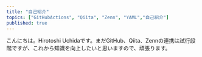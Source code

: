 ```yaml
---
title: "自己紹介"
topics: ["GitHubActions", "Qiita", "Zenn", "YAML","自己紹介"]
published: true
---
```

こんにちは。Hirotoshi Uchidaです。まだGitHub、Qiita、Zennの連携は試行段階ですが、これから知識を向上したいと思いますので、頑張ります。
